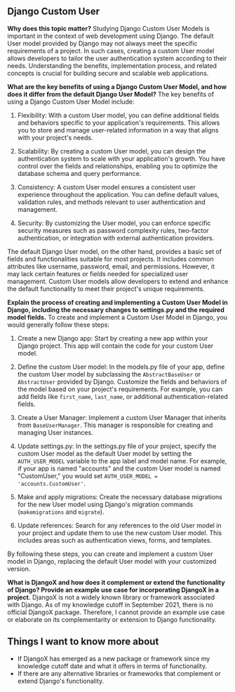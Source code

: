 ## Django Custom User

**Why does this topic matter?**
Studying Django Custom User Models is important in the context of web development using Django. The default User model provided by Django may not always meet the specific requirements of a project. In such cases, creating a custom User model allows developers to tailor the user authentication system according to their needs. Understanding the benefits, implementation process, and related concepts is crucial for building secure and scalable web applications.

**What are the key benefits of using a Django Custom User Model, and how does it differ from the default Django User Model?**
The key benefits of using a Django Custom User Model include:

1. Flexibility: With a custom User model, you can define additional fields and behaviors specific to your application's requirements. This allows you to store and manage user-related information in a way that aligns with your project's needs.

2. Scalability: By creating a custom User model, you can design the authentication system to scale with your application's growth. You have control over the fields and relationships, enabling you to optimize the database schema and query performance.

3. Consistency: A custom User model ensures a consistent user experience throughout the application. You can define default values, validation rules, and methods relevant to user authentication and management.

4. Security: By customizing the User model, you can enforce specific security measures such as password complexity rules, two-factor authentication, or integration with external authentication providers.

The default Django User model, on the other hand, provides a basic set of fields and functionalities suitable for most projects. It includes common attributes like username, password, email, and permissions. However, it may lack certain features or fields needed for specialized user management. Custom User models allow developers to extend and enhance the default functionality to meet their project's unique requirements.

**Explain the process of creating and implementing a Custom User Model in Django, including the necessary changes to settings.py and the required model fields.**
To create and implement a Custom User Model in Django, you would generally follow these steps:

1. Create a new Django app: Start by creating a new app within your Django project. This app will contain the code for your custom User model.

2. Define the custom User model: In the models.py file of your app, define the custom User model by subclassing the `AbstractBaseUser` or `AbstractUser` provided by Django. Customize the fields and behaviors of the model based on your project's requirements. For example, you can add fields like `first_name`, `last_name`, or additional authentication-related fields.

3. Create a User Manager: Implement a custom User Manager that inherits from `BaseUserManager`. This manager is responsible for creating and managing User instances.

4. Update settings.py: In the settings.py file of your project, specify the custom User model as the default User model by setting the `AUTH_USER_MODEL` variable to the app label and model name. For example, if your app is named "accounts" and the custom User model is named "CustomUser," you would set `AUTH_USER_MODEL = 'accounts.CustomUser'`.

5. Make and apply migrations: Create the necessary database migrations for the new User model using Django's migration commands (`makemigrations` and `migrate`).

6. Update references: Search for any references to the old User model in your project and update them to use the new custom User model. This includes areas such as authentication views, forms, and templates.

By following these steps, you can create and implement a custom User model in Django, replacing the default User model with your customized version.

**What is DjangoX and how does it complement or extend the functionality of Django? Provide an example use case for incorporating DjangoX in a project.**
DjangoX is not a widely known library or framework associated with Django. As of my knowledge cutoff in September 2021, there is no official DjangoX package. Therefore, I cannot provide an example use case or elaborate on its complementarity or extension to Django functionality.

## Things I want to know more about
- If DjangoX has emerged as a new package or framework since my knowledge cutoff date and what it offers in terms of functionality.
- If there are any alternative libraries or frameworks that complement or extend Django's functionality.
